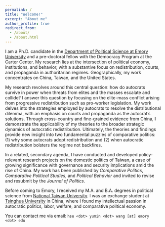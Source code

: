 ```yaml
---
permalink: /
title: "Welcome!"
excerpt: "About me"
author_profile: true
redirect_from: 
  - /about/
  - /about.html
---
```


I am a Ph.D. candidate in the [Department of Political Science at Emory University](http://polisci.emory.edu/home/) and a pre-doctoral fellow with the Democracy Program at the Carter Center. My research lies at the intersection of political economy, institutions, and behavior, with a substantive focus on redistribution, courts, and propaganda in authoritarian regimes. Geographically, my work concentrates on China, Taiwan, and the United States.

My research revolves around this central question: how do autocrats survive in power when threats from elites and the masses escalate and collide? I answer this question by focusing on the elite-mass conflict arising from progressive redistribution such as pro-worker legislation. My work delves into the strategies employed by autocrats to resolve the distributional dilemma, with an emphasis on courts and propaganda as the autocrat’s solutions. Through cross-country and fine-grained evidence from China, I demonstrate the applicability of my theories to the broader strategic dynamics of autocratic redistribution. Ultimately, the theories and findings provide new insight into two fundamental puzzles of comparative politics: (1) why some autocrats adopt redistribution and (2) when autocratic redistribution bolsters the regime not backfires.

In a related, secondary agenda, I have conducted and developed policy-relevant research projects on the domestic politics of Taiwan, a case of growing significance with governance and security implications amid the rise of China. My work has been published by _Comparative Politics_, _Comparative Political Studies_, and _Political Behavior_ and invited to revise and resubmit by the _Journal of Politics_. 

Before coming to Emory, I received my M.A. and B.A. degrees in political science from [National Taiwan University](https://www.ntu.edu.tw/english/). I was an exchange student at [Tsinghua University](https://www.tsinghua.edu.cn/en/) in China, where I found my intellectual passion in autocratic politics, labor, welfare, and comparative political economy.

You can contact me via email: `hsu <dot> yumin <dot> wang [at] emory <dot> edu`
